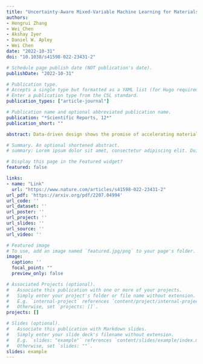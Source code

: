 ```yaml
---
title: "Uncertainty-Aware Mixed-Variable Machine Learning for Materials Design"
authors:
- Hengrui Zhang
- Wei_Chen
- Akshay Iyer
- Daniel W. Apley
- Wei Chen
date: "2022-10-31"
doi: "10.1038/s41598-022-23431-2"

# Schedule page publish date (NOT publication's date).
publishDate: "2022-10-31"

# Publication type.
# Accepts a single type but formatted as a YAML list (for Hugo requirements).
# Enter a publication type from the CSL standard.
publication_types: ["article-journal"]

# Publication name and optional abbreviated publication name.
publication: "*Scientific Reports, 12*"
publication_short: ""

abstract: Data-driven design shows the promise of accelerating materials discovery but is challenging due to the prohibitive cost of searching the vast design space of chemistry, structure, and synthesis methods. Bayesian optimization (BO) employs uncertainty-aware machine learning models to select promising designs to evaluate, hence reducing the cost. However, BO with mixed numerical and categorical variables, which is of particular interest in materials design, has not been well studied. In this work, we survey frequentist and Bayesian approaches to uncertainty quantification of machine learning with mixed variables. We then conduct a systematic comparative study of their performances in BO using a popular representative model from each group, the random forest-based Lolo model (frequentist) and the latent variable Gaussian process model (Bayesian). We examine the efficacy of the two models in the optimization of mathematical functions, as well as properties of structural and functional materials, where we observe performance differences as related to problem dimensionality and complexity. By investigating the machine learning models’ predictive and uncertainty estimation capabilities, we provide interpretations of the observed performance differences. Our results provide practical guidance on choosing between frequentist and Bayesian uncertainty-aware machine learning models for mixed-variable BO in materials design.

# Summary. An optional shortened abstract.
# summary: Lorem ipsum dolor sit amet, consectetur adipiscing elit. Duis posuere tellus ac convallis placerat. Proin tincidunt magna sed ex sollicitudin condimentum.

# Display this page in the Featured widget?
featured: false

links:
- name: "Link"
  url: "https://www.nature.com/articles/s41598-022-23431-2"
url_pdf: 'https://arxiv.org/pdf/2207.04994'
url_code: ''
url_dataset: ''
url_poster: ''
url_project: ''
url_slides: ''
url_source: ''
url_video: ''

# Featured image
# To use, add an image named `featured.jpg/png` to your page's folder. 
image:
  caption: ''
  focal_point: ""
  preview_only: false

# Associated Projects (optional).
#   Associate this publication with one or more of your projects.
#   Simply enter your project's folder or file name without extension.
#   E.g. `internal-project` references `content/project/internal-project/index.md`.
#   Otherwise, set `projects: []`.
projects: []

# Slides (optional).
#   Associate this publication with Markdown slides.
#   Simply enter your slide deck's filename without extension.
#   E.g. `slides: "example"` references `content/slides/example/index.md`.
#   Otherwise, set `slides: ""`.
slides: example
---
```

